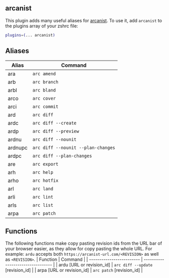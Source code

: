 ## arcanist
This plugin adds many useful aliases for [arcanist](https://github.com/phacility/arcanist).
To use it, add `arcanist` to the plugins array of your zshrc file:
```zsh
plugins=(... arcanist)
```
## Aliases
| Alias   | Command                            |
| ------- | ---------------------------------- |
| ara     | `arc amend`                        |
| arb     | `arc branch`                       |
| arbl    | `arc bland`                        |
| arco    | `arc cover`                        |
| arci    | `arc commit`                       |
| ard     | `arc diff`                         |
| ardc    | `arc diff --create`                |
| ardp    | `arc diff --preview`               |
| ardnu   | `arc diff --nounit`                |
| ardnupc | `arc diff --nounit --plan-changes` |
| ardpc   | `arc diff --plan-changes`          |
| are     | `arc export`                       |
| arh     | `arc help`                         |
| arho    | `arc hotfix`                       |
| arl     | `arc land`                         |
| arli    | `arc lint`                         |
| arls    | `arc list`                         |
| arpa    | `arc patch`                        |
## Functions
The following functions make copy pasting revision ids from the URL bar of your browser
easier, as they allow for copy pasting the whole URL. For example: `ardu` accepts
both `https://arcanist-url.com/<REVISION>` as well as `<REVISION>`.
| Function                  | Command                           |
| ------------------------- | --------------------------------- |
| ardu [URL or revision_id] | `arc diff --update` [revision_id] |
| arpa [URL or revision_id] | `arc patch` [revision_id]         |
